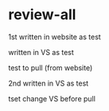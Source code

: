# review-all

1st written in website as test

written in VS as test

test to pull (from website)


2nd written in VS as test

tset change VS before pull
